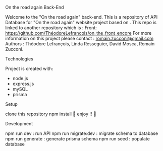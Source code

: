 On the road again Back-End

Welcome to the "On the road again" back-end.
This is a repository of API Database for "On the road again" website project based on .
This repo is linked to another repository which is :
Front: https://github.com/ThéodoreLefrancois/on_the_front_encore
For more information on this project please contact : romain.zucconi@gmail.com
Authors : Théodore Lefrançois, Linda Resseguier, David Mosca, Romain Zucconi.

Technologies

Project is created with:

- node.js
- express.js
- mySQL
- prisma

Setup

clone this repository
npm install
🎉 enjoy !! 🎉

Development

npm run dev : run API
npm run migrate:dev : migrate schema to database
npm run generate : generate prisma schema
npm run seed : populate database
